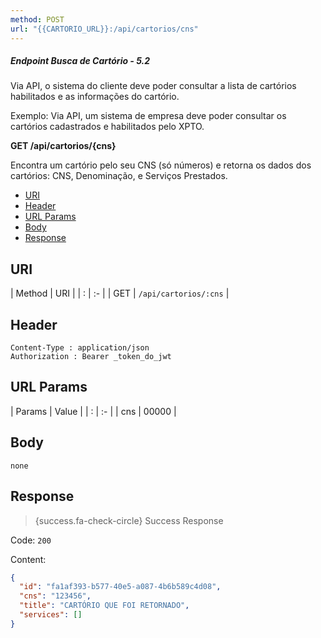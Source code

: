 ```yaml
---
method: POST
url: "{{CARTORIO_URL}}:/api/cartorios/cns"
---
```



##### Endpoint Busca de Cartório - 5.2

Via API, o sistema do cliente deve poder consultar a lista de cartórios habilitados e as informações do cartório.

Exemplo: Via API, um sistema de empresa deve poder consultar os cartórios cadastrados e habilitados pelo XPTO. 

**GET /api/cartorios/{cns}**

Encontra um cartório pelo seu CNS (só números) e retorna os dados dos cartórios: CNS, Denominação, e Serviços Prestados.



- [URI](#uri)
- [Header](#header)
- [URL Params](#params)
- [Body](#body)
- [Response](#response)

<a name="uri"></a>
## URI

| Method | URI | 
| : |   :-   |
| GET | `/api/cartorios/:cns` |

<a name="header"></a>
## Header

```markup 
Content-Type : application/json
Authorization : Bearer _token_do_jwt
```

<a name="params"></a>
## URL Params

| Params | Value | 
| : |   :-   |
| cns | 00000 |


<a name="body"></a>
## Body

```markup 
none
```

<a name="response"></a>
## Response

> {success.fa-check-circle} Success Response

Code: `200`

Content:

```json 
{
  "id": "fa1af393-b577-40e5-a087-4b6b589c4d08",
  "cns": "123456",
  "title": "CARTÓRIO QUE FOI RETORNADO",
  "services": []
}
```